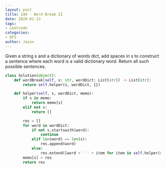```yaml
---
layout: post
title: 140 - Word Break II
date: 2020-01-13
tags:
- Leetcode
categories:
- DFS
author: Jason
---
```

Given a string s and a dictionary of words dict, add spaces in s to construct a sentence where each word is a valid dictionary word. Return all such possible sentences.

``` python
class Solution(object):
    def wordBreak(self, s: str, wordDict: List[str]) -> List[str]:
        return self.helper(s, wordDict, {})

    def helper(self, s, wordDict, memo):
        if s in memo:
            return memo[s]
        elif not s:
            return []

        res = []
        for word in wordDict:
            if not s.startswith(word):
                continue
            elif len(word) == len(s):
                res.append(word)
            else:
                res.extend([word + ' ' + item for item in self.helper(s[len(word):], wordDict, memo)])
        memo[s] = res
        return res
```
